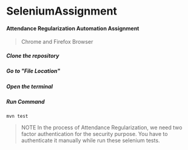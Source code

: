 # SeleniumAssignment

#### Attendance Regularization Automation Assignment
> Chrome and Firefox Browser

##### Clone the repository
##### Go to "File Location"
##### Open the terminal 
##### Run Command
`mvn test`

> NOTE
In the process of Attendance Regularization, we need two factor authentication for the security purpose. You have to authenticate it manually while run these selenium tests.


